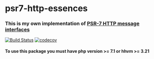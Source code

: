 # psr7-http-essences
### This is my own implementation of [PSR-7 HTTP message interfaces](https://www.php-fig.org/psr/psr-7/)

[![Build Status](https://travis-ci.com/storozhev/psr7-http-message.svg?branch=master)](https://travis-ci.com/storozhev/psr7-http-message)
[![codecov](https://codecov.io/gh/storozhev/psr7-http-message/branch/master/graph/badge.svg)](https://codecov.io/gh/storozhev/psr7-http-message)

#### To use this package you must have php version >= 7.1 or hhvm >= 3.21
